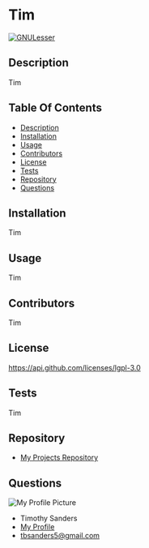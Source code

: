 # **Tim**
  [![GNULesser](https://img/shields.io/badge/License-GNULesser-blue)](https://api.github.com/licenses/lgpl-3.0)

  ## Description ##

  Tim

  ## Table Of Contents ##

  - [Description](#Description)
  - [Installation](#Installation)
  - [Usage](#Usage)
  - [Contributors](#Contributors)
  - [License](#License)
  - [Tests](#Tests)
  - [Repository](#Repository)
  - [Questions](#Questions)

  ## Installation ##

  Tim

  ## Usage ##

  Tim

  ## Contributors ##

  Tim

  ## License ##

  https://api.github.com/licenses/lgpl-3.0

  ## Tests ##

  Tim

  ## Repository ##

  - [My Projects Repository](link)

  ## Questions ##

  ![My Profile Picture](https://avatars0.githubusercontent.com/u/67024245?v=4)
  - Timothy Sanders
  - [My Profile](https://github.com/tbsanders5)
  - tbsanders5@gmail.com


